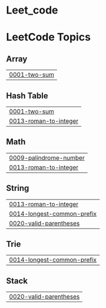 # Leet_code

<!---LeetCode Topics Start-->
# LeetCode Topics
## Array
|  |
| ------- |
| [0001-two-sum](https://github.com/sarinakavoli/Leet_code/tree/master/0001-two-sum) |
## Hash Table
|  |
| ------- |
| [0001-two-sum](https://github.com/sarinakavoli/Leet_code/tree/master/0001-two-sum) |
| [0013-roman-to-integer](https://github.com/sarinakavoli/Leet_code/tree/master/0013-roman-to-integer) |
## Math
|  |
| ------- |
| [0009-palindrome-number](https://github.com/sarinakavoli/Leet_code/tree/master/0009-palindrome-number) |
| [0013-roman-to-integer](https://github.com/sarinakavoli/Leet_code/tree/master/0013-roman-to-integer) |
## String
|  |
| ------- |
| [0013-roman-to-integer](https://github.com/sarinakavoli/Leet_code/tree/master/0013-roman-to-integer) |
| [0014-longest-common-prefix](https://github.com/sarinakavoli/Leet_code/tree/master/0014-longest-common-prefix) |
| [0020-valid-parentheses](https://github.com/sarinakavoli/Leet_code/tree/master/0020-valid-parentheses) |
## Trie
|  |
| ------- |
| [0014-longest-common-prefix](https://github.com/sarinakavoli/Leet_code/tree/master/0014-longest-common-prefix) |
## Stack
|  |
| ------- |
| [0020-valid-parentheses](https://github.com/sarinakavoli/Leet_code/tree/master/0020-valid-parentheses) |
<!---LeetCode Topics End-->